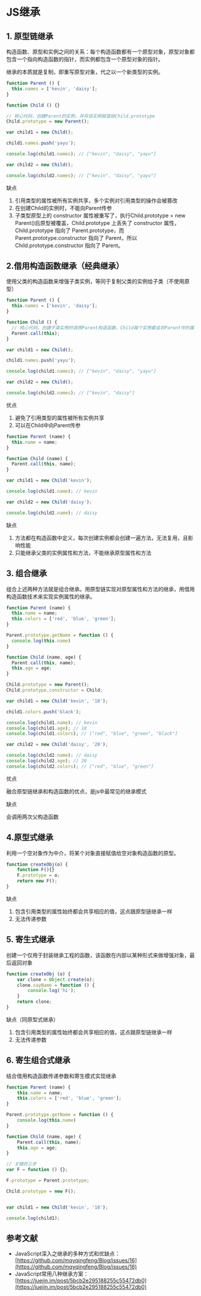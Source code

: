 # JS继承

## 1. 原型链继承

构造函数、原型和实例之间的关系：每个构造函数都有一个原型对象，原型对象都包含一个指向构造函数的指针，而实例都包含一个原型对象的指针。

继承的本质就是复制，即重写原型对象，代之以一个新类型的实例。

```js
function Parent () {
  this.names = ['kevin', 'daisy'];
}

function Child () {}

// 核心代码，创建Parent的实例，并将该实例赋值给Child.prototype
Child.prototype = new Parent();

var child1 = new Child();

child1.names.push('yayu');

console.log(child1.names); // ["kevin", "daisy", "yayu"]

var child2 = new Child();

console.log(child2.names); // ["kevin", "daisy", "yayu"]
```

缺点

1. 引用类型的属性被所有实例共享，多个实例对引用类型的操作会被篡改
2. 在创建Child的实例时，不能向Parent传参
3. 子类型原型上的 constructor 属性被重写了，执行Child.prototype = new Parent()后原型被覆盖，Child.prototype 上丢失了 constructor 属性， Child.prototype 指向了 Parent.prototype，而 Parent.prototype.constructor 指向了 Parent，所以 Child.prototype.constructor 指向了 Parent。

## 2.借用构造函数继承（经典继承）

使用父类的构造函数来增强子类实例，等同于复制父类的实例给子类（不使用原型）

```js
function Parent () {
  this.names = ['kevin', 'daisy'];
}

function Child () {
  // 核心代码，创建子类实例时调用Parent构造函数，Child每个实例都会将Parent中的属性复制一份
  Parent.call(this);
}

var child1 = new Child();

child1.names.push('yayu');

console.log(child1.names); // ["kevin", "daisy", "yayu"]

var child2 = new Child();

console.log(child2.names); // ["kevin", "daisy"]
```

优点

1. 避免了引用类型的属性被所有实例共享
2. 可以在Child中向Parent传参

```js
function Parent (name) {
  this.name = name;
}

function Child (name) {
  Parent.call(this, name);
}

var child1 = new Child('kevin');

console.log(child1.name); // kevin

var child2 = new Child('daisy');

console.log(child2.name); // daisy
```

缺点

1. 方法都在构造函数中定义，每次创建实例都会创建一遍方法，无法复用，且影响性能
2. 只能继承父类的实例属性和方法，不能继承原型属性和方法

## 3. 组合继承

组合上述两种方法就是组合继承。用原型链实现对原型属性和方法的继承，用借用构造函数技术来实现实例属性的继承。

```js
function Parent (name) {
  this.name = name;
  this.colors = ['red', 'blue', 'green'];
}

Parent.prototype.getName = function () {
  console.log(this.name)
}

function Child (name, age) {
  Parent.call(this, name);
  this.age = age;
}

Child.prototype = new Parent();
Child.prototype.constructor = Child;

var child1 = new Child('kevin', '18');

child1.colors.push('black');

console.log(child1.name); // kevin
console.log(child1.age); // 18
console.log(child1.colors); // ["red", "blue", "green", "black"]

var child2 = new Child('daisy', '20');

console.log(child2.name); // daisy
console.log(child2.age); // 20
console.log(child2.colors); // ["red", "blue", "green"]
```

优点

融合原型链继承和构造函数的优点，是js中最常见的继承模式

缺点

会调用两次父构造函数

## 4.原型式继承

利用一个空对象作为中介，将某个对象直接赋值给空对象构造函数的原型。

```js
function createObj(o) {
    function F(){}
    F.prototype = o;
    return new F();
}
```

缺点

1. 包含引用类型的属性始终都会共享相应的值，这点跟原型链继承一样
2. 无法传递参数

## 5. 寄生式继承

创建一个仅用于封装继承工程的函数，该函数在内部以某种形式来做增强对象，最后返回对象

```js
function createObj (o) {
    var clone = Object.create(o);
    clone.sayName = function () {
        console.log('hi');
    }
    return clone;
}
```

缺点（同原型式继承）

1. 包含引用类型的属性始终都会共享相应的值，这点跟原型链继承一样
2. 无法传递参数

## 6. 寄生组合式继承

结合借用构造函数传递参数和寄生模式实现继承

```js
function Parent (name) {
    this.name = name;
    this.colors = ['red', 'blue', 'green'];
}

Parent.prototype.getName = function () {
    console.log(this.name)
}

function Child (name, age) {
    Parent.call(this, name);
    this.age = age;
}

// 关键的三步
var F = function () {};

F.prototype = Parent.prototype;

Child.prototype = new F();


var child1 = new Child('kevin', '18');

console.log(child1);
```

## 参考文献

- JavaScript深入之继承的多种方式和优缺点：[https://github.com/mqyqingfeng/Blog/issues/16](https://github.com/mqyqingfeng/Blog/issues/16)
- JavaScript常用八种继承方案：[https://juejin.im/post/5bcb2e295188255c55472db0](https://juejin.im/post/5bcb2e295188255c55472db0)
